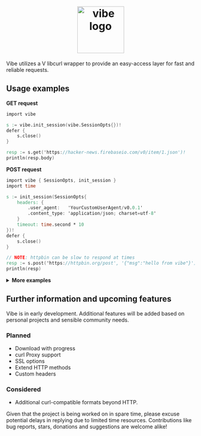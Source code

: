 <h1 align="center"><img src ="https://github.com/tobealive/ui/assets/34311583/15dcf057-8284-4f5d-8622-0d8d878fa4bb" alt="vibe logo" width="125"></h1>

Vibe utilizes a V libcurl wrapper to provide an easy-access layer for fast and reliable requests.

## Usage examples

**GET request**

```v
import vibe

s := vibe.init_session(vibe.SessionOpts{})!
defer {
	s.close()
}

resp := s.get('https://hacker-news.firebaseio.com/v0/item/1.json')!
println(resp.body)
```

**POST request**

```v
import vibe { SessionOpts, init_session }
import time

s := init_session(SessionOpts{
	headers: {
		.user_agent:   'YourCustomUserAgent/v0.0.1'
		.content_type: 'application/json; charset=utf-8'
	}
	timeout: time.second * 10
})!
defer {
	s.close()
}

// NOTE: httpbin can be slow to respond at times
resp := s.post('https://httpbin.org/post', '{"msg":"hello from vibe"}')!
println(resp)
```

<details><summary><b>More examples</b></summary>

<br>

**Slice request**

If optimizing speed is of concern when querying pages with large response bodies, and you know you only need a portion of them, you can perform a `get_slice` request.

```v
// Sends a GET request to the specified `url` and returns a slice of the response content.
// Allocation of the received response as a vstring is postponed until the `start` byte position is reached.
// The content is returned as soon as the slice reaches its `max_size` (offset from `start`)
// - `max_size` can be `none` to return the remainder from the start.
pub fn (session Session) get_slice(url string, start usize, size ?usize) !Response {
	return session.get_slice_(url, start, size)
}
```

```v
import vibe
import net.html

s := vibe.init_session(vibe.SessionOpts{})!
defer {
	s.close()
}

resp := s.get_slice('https://docs.vosca.dev/advanced-concepts/v-and-c.html', 65_000, 10_000)!
selector := html.parse(resp.body).get_tags_by_class_name('language-vmod')[0]
println(selector.text())
```

<br>

**Persistent Cookie**

Share cookies between requests / sessions with a curl cookie jar file.

<em>The demo below does not provide real authentication data, for a "full" use-case scenario,
change the payload data and requested URLs to actual addresses that require authentication.</em>

```v
import vibe
import os
import time

cookie_jar := './demo_cookie'

s := vibe.init_session(vibe.SessionOpts{
	headers: {
		.content_type: 'application/json; charset=utf-8'
	}
	cookie_jar: cookie_jar
})!

// Login and save cookies to curl cookie file.
s.post('https://api.yourdomain.com/v1/login', '{"username":"yourname","password":"password"}')!
s.close()

// Use the `cookie_file` in subsequent sessions to access endpoints that require the authentication above.
s2 := vibe.init_session(vibe.SessionOpts{
	headers: {
		.content_type: 'application/json; charset=utf-8'
	}
	cookie_file: cookie_jar
})!

resp := s2.get('https://api.yourdomain.com/v1/protected_page')!
// ... use resp

s2.close()
// Remove the cookie file or keep it for later usage.
os.rm(cookie_jar)!
```

</details>

## Further information and upcoming features

Vibe is in early development. Additional features will be added based on personal projects and sensible community needs.

### Planned

- Download with progress
- curl Proxy support
- SSL options
- Extend HTTP methods
- Custom headers

### Considered

- Additional curl-compatible formats beyond HTTP.

Given that the project is being worked on in spare time, please excuse potential delays in replying due to limited time resources.
Contributions like bug reports, stars, donations and suggestions are welcome alike!
